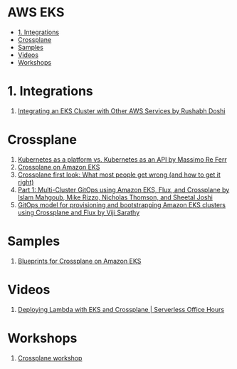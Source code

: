 <h1>AWS EKS</h1>

<!-- TOC -->

- [1. Integrations](#1-integrations)
- [Crossplane](#crossplane)
- [Samples](#samples)
- [Videos](#videos)
- [Workshops](#workshops)

<!-- /TOC -->

# 1. Integrations

1. [Integrating an EKS Cluster with Other AWS Services by Rushabh Doshi](https://app.pluralsight.com/library/courses/eks-cluster-aws-services-integrating/table-of-contents)

# Crossplane

1. [Kubernetes as a platform vs. Kubernetes as an API by Massimo Re Ferr](https://aws.amazon.com/blogs/containers/kubernetes-as-a-platform-vs-kubernetes-as-an-api-2/)
3. [Crossplane on Amazon EKS](https://www.youtube.com/watch?v=aWRWKnniqeM)
5. [Crossplane first look: What most people get wrong (and how to get it right)](https://blog.upbound.io/crossplane-first-look)
6. [Part 1: Multi-Cluster GitOps using Amazon EKS, Flux, and Crossplane by Islam Mahgoub, Mike Rizzo, Nicholas Thomson, and Sheetal Joshi](https://aws.amazon.com/blogs/containers/part-1-build-multi-cluster-gitops-using-amazon-eks-flux-cd-and-crossplane/)
7. [GitOps model for provisioning and bootstrapping Amazon EKS clusters using Crossplane and Flux by Viji Sarathy](https://aws.amazon.com/blogs/containers/gitops-model-for-provisioning-and-bootstrapping-amazon-eks-clusters-using-crossplane-and-flux/)

# Samples

1. [Blueprints for Crossplane on Amazon EKS](https://github.com/awslabs/crossplane-on-eks)

# Videos

1. [Deploying Lambda with EKS and Crossplane | Serverless Office Hours](https://www.youtube.com/watch?v=8CdyxX7eGkA)

# Workshops

1. [Crossplane workshop](https://www.eksworkshop.com/docs/automation/controlplanes/crossplane/)